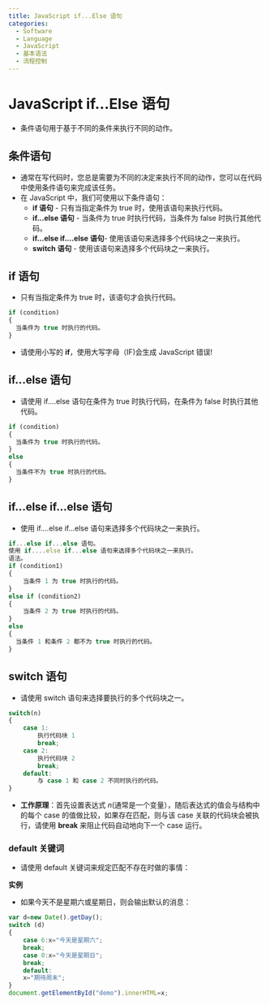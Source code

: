 ```yaml
---
title: JavaScript if...Else 语句
categories:
  - Software
  - Language
  - JavaScript
  - 基本语法
  - 流程控制
---
```

# JavaScript if...Else 语句

- 条件语句用于基于不同的条件来执行不同的动作。

## 条件语句

- 通常在写代码时，您总是需要为不同的决定来执行不同的动作，您可以在代码中使用条件语句来完成该任务。
- 在 JavaScript 中，我们可使用以下条件语句：
    - **if 语句** - 只有当指定条件为 true 时，使用该语句来执行代码。
    - **if...else 语句** - 当条件为 true 时执行代码，当条件为 false 时执行其他代码。
    - **if...else if....else 语句**- 使用该语句来选择多个代码块之一来执行。
    - **switch 语句** - 使用该语句来选择多个代码块之一来执行。

## if 语句

- 只有当指定条件为 true 时，该语句才会执行代码。

```js
if (condition)
{
  当条件为 true 时执行的代码。
}
```

- 请使用小写的 **if**，使用大写字母（IF)会生成 JavaScript 错误!

## if...else 语句

- 请使用 if....else 语句在条件为 true 时执行代码，在条件为 false 时执行其他代码。

```js
if (condition)
{
  当条件为 true 时执行的代码。
}
else
{
  当条件不为 true 时执行的代码。
}
```

## if...else if...else 语句

- 使用 if....else if...else 语句来选择多个代码块之一来执行。

```js
if...else if...else 语句。
使用 if....else if...else 语句来选择多个代码块之一来执行。
语法。
if (condition1)
{
    当条件 1 为 true 时执行的代码。
}
else if (condition2)
{
    当条件 2 为 true 时执行的代码。
}
else
{
  当条件 1 和条件 2 都不为 true 时执行的代码。
}
```

## switch 语句

- 请使用 switch 语句来选择要执行的多个代码块之一。

```js
switch(n)
{
    case 1:
        执行代码块 1
        break;
    case 2:
        执行代码块 2
        break;
    default:
        与 case 1 和 case 2 不同时执行的代码。
}
```

- **工作原理**：首先设置表达式 *n*(通常是一个变量），随后表达式的值会与结构中的每个 case 的值做比较，如果存在匹配，则与该 case 关联的代码块会被执行，请使用 **break** 来阻止代码自动地向下一个 case 运行。

### default 关键词

- 请使用 default 关键词来规定匹配不存在时做的事情：

**实例**

- 如果今天不是星期六或星期日，则会输出默认的消息：

```js
var d=new Date().getDay();
switch (d)
{
    case 6:x="今天是星期六";
    break;
    case 0:x="今天是星期日";
    break;
    default:
    x="期待周末";
}
document.getElementById("demo").innerHTML=x;
```

